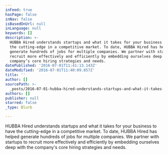 ```yaml
---
inFeed: true
hasPage: false
inNav: false
isBasedOnUrl: null
inLanguage: null
keywords: []
description: >-
  HUBBA Hired understands startups and what it takes for your business to have
  the cutting-edge in a competitive market. To date, HUBBA Hired has helped
  generate hundreds of jobs for multiple companies. We partner with startups to
  recruit more effectively and efficiently by embedding ourselves deep with the
  company’s core hiring strategies and needs.
datePublished: '2016-07-01T11:41:13.143Z'
dateModified: '2016-07-01T11:40:09.857Z'
title: ''
author: []
sourcePath: >-
  _posts/2016-07-01-hubba-hired-understands-startups-and-what-it-takes-for-your.md
authors: []
publisher: null
starred: false
_type: Blurb

---
```

HUBBA Hired understands startups and what it takes for your business to have the cutting-edge in a competitive market. To date, HUBBA Hired has helped generate hundreds of jobs for multiple companies. We partner with startups to recruit more effectively and efficiently by embedding ourselves deep with the company's core hiring strategies and needs.
